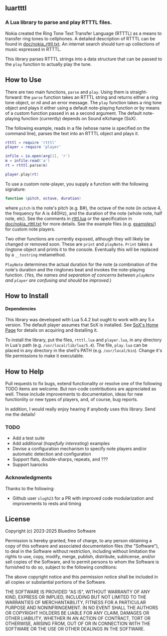 ## luartttl
### A Lua library to parse and play RTTTL files.

Nokia created the Ring Tone Text Transfer Language (RTTTL) as a means to transfer ring tones to cellphones.
A detailed description of RTTTL can be found in [doc/nokia_rtttl.txt](./doc/nokia_rtttl.txt). An internet search should turn up collections of music expressed in RTTTL.

This library parses RTTTL strings into a data structure that can be passed to the `play` function to actually play the tune.

## How to Use

There are two main functions, `parse` and `play`. Using them is straight-forward: the `parse` function takes an RTTTL string and returns either a ring tone object, or nil and an error message.  The `play` function takes a ring tone object and plays it either using a default note-playing function or by means of a custom function passed in as a second argument. The default note-playing function (currently) depends on Sound eXchange (SoX).

The following example, reads in a file (whose name is specified on the command line), parses the text into an RTTTL object and plays it.

~~~lua
rtttl = require 'rtttl'
player = require 'player'

infile = io.open(arg[1], 'r')
m = infile:read('a')
rt = rtttl.parse(m)

player.play(rt)
~~~

To use a custom note-player, you supply a function with the following signature: 

~~~lua
function (pitch, octave, duration)
~~~

where `pitch` is the note's pitch (e.g. B#), the octave of the note (in octave 4, the frequency for A is 440Hz), and the duration of the note (whole note, half note, etc). See the comments in [rtttl.lua](./rtttl.lua) or the specification in [doc/nokia_rtttl.txt](./doc/nokia_rtttl.txt) for more details. See the example files (e.g. [examples/](./examples/)) for custom note players.

Two other functions are currently exposed, although they will likely be changed or removed soon. These are `print` and `playNote`. `Print` takes a ringtone object and prints it to the console. Eventually this will be replaced by a `__tostring` metamethod.

`PlayNote` determines the actual duration for the note (a combination of the note's duration and the ringtones beat and invokes the note-playing function. (_Yes, the names and separation of concerns between `playNote` and `player` are confusing and should be improved._)

## How to Install

#### Dependencies

This library was developed with Lua 5.4.2 but ought to work with any 5.x version. The default player assumes that SoX is installed. See [SoX's Home Page](https://sox.sourceforge.net/) for details on acquiring and ibstalling it.

To install the library, put the files, `rtttl.lua` and `player.lua`, in any directory in Lua's path (e.g. `/usr/local/lib/lua/5.4`). The file, `play.lua` can be placed in any directory in the shell's PATH (e.g. `/usr/local/bin`). Change it's file permissions to make it executable.

## How to Help

Pull requests to fix bugs, extend functionality or resolve one of the following TODO items are welcome. But non-code contributions are appreciated as well. These include improvements to documentation, ideas for new functionlity or new types of players, and, of course, bug reports.

In addition, I would really enjoy hearing if anybody uses this library. Send me the details!

### TODO

- Add a test suite
- Add additional (_hopefully interesting_) examples
- Devise a configuration mechanism to specify note players and/or automatic detection and configuration
- Support flats, double-sharps, repeats, and ???
- Support luarocks


### Acknowledgments

Thanks to the following:

- Github user `slugh23` for a PR with improved code modularization and improvements to rests and timing

## License

Copyright (c) 2023-2025 Bluedino Software

Permission is hereby granted, free of charge, to any person obtaining a copy
of this software and associated documentation files (the "Software"), to deal
in the Software without restriction, including without limitation the rights
to use, copy, modify, merge, publish, distribute, sublicense, and/or sell
copies of the Software, and to permit persons to whom the Software is
furnished to do so, subject to the following conditions:

The above copyright notice and this permission notice shall be included in all
copies or substantial portions of the Software.

THE SOFTWARE IS PROVIDED "AS IS", WITHOUT WARRANTY OF ANY KIND, EXPRESS OR
IMPLIED, INCLUDING BUT NOT LIMITED TO THE WARRANTIES OF MERCHANTABILITY,
FITNESS FOR A PARTICULAR PURPOSE AND NONINFRINGEMENT. IN NO EVENT SHALL THE
AUTHORS OR COPYRIGHT HOLDERS BE LIABLE FOR ANY CLAIM, DAMAGES OR OTHER
LIABILITY, WHETHER IN AN ACTION OF CONTRACT, TORT OR OTHERWISE, ARISING FROM,
OUT OF OR IN CONNECTION WITH THE SOFTWARE OR THE USE OR OTHER DEALINGS IN THE
SOFTWARE.

